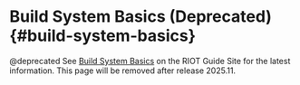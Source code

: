 # Build System Basics (Deprecated)                                       {#build-system-basics}

@deprecated See [Build System Basics](https://guide.riot-os.org/build-system/build_system_basics/)
on the RIOT Guide Site for the latest information.
This page will be removed after release 2025.11.
